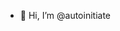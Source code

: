 - 👋 Hi, I’m @autoinitiate

<!---
autoinitiate/autoinitiate is a ✨ special ✨ repository because its `README.md` (this file) appears on your GitHub profile.
You can click the Preview link to take a look at your changes.
--->
